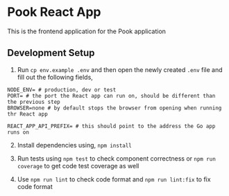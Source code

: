 # Pook React App
This is the frontend application for the Pook application

## Development Setup

1) Run `cp env.example .env` and then open the newly created `.env` file and fill out the following fields,

```
NODE_ENV= # production, dev or test
PORT= # the port the React app can run on, should be different than the previous step
BROWSER=none # by default stops the browser from opening when running thr React app

REACT_APP_API_PREFIX= # this should point to the address the Go app runs on
```

2) Install dependencies using, `npm install`

3) Run tests using `npm test` to check component correctness or `npm run coverage` to get code test coverage as well

4) Use `npm run lint` to check code format and `npm run lint:fix` to fix code format
